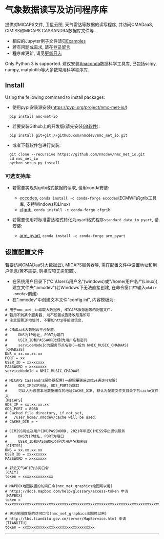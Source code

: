 # 气象数据读写及访问程序库

提供对MICAPS文件, 卫星云图, 天气雷达等数据的读写程序, 并访问CMADaaS, CIMISS和MICAPS CASSANDRA数据库文件等.

* 相应的Jupyter例子文件请见[Examples](https://nbviewer.jupyter.org/github/nmcdev/nmc_met_io/tree/master/examples/)
* 若有问题或需求, 请在[登录留言](https://github.com/nmcdev/nmc_met_io/issues)
* 程序库更新, 请见[更新日志](https://github.com/nmcdev/nmc_met_io/wiki/%E6%9B%B4%E6%96%B0%E6%97%A5%E5%BF%97)

Only Python 3 is supported.
建议安装[Anaconda](https://www.anaconda.com/products/individual)数据科学工具库,
已包括scipy, numpy, matplotlib等大多数常用科学程序库.

## Install

Using the fellowing command to install packages:

* 使用pypi安装源安装(https://pypi.org/project/nmc-met-io/)
```
  pip install nmc-met-io
```
* 若要安装Github上的开发版(请先安装[Git软件](https://git-scm.com/)):
```
  pip install git+git://github.com/nmcdev/nmc_met_io.git
```
* 或者下载软件包进行安装:
```
  git clone --recursive https://github.com/nmcdev/nmc_met_io.git
  cd nmc_met_io
  python setup.py install
```

### 可选支持库:

* 若需要实现对grib格式数据的读取, 请用conda安装:
  - [eccodes](https://software.ecmwf.int/wiki/display/ECC/ecCodes+Home), `conda install -c conda-forge eccodes`(ECMWF的grib工具库, 支持Windows和Linux)
  - [cfgrib](https://github.com/ecmwf/cfgrib), `conda install -c conda-forge cfgrib`

* 若需要使用将标准雷达格式转化为pyart格式程序`standard_data_to_pyart`, 请安装:
  - [arm_pyart](http://arm-doe.github.io/pyart/), `conda install -c conda-forge arm_pyart`

## 设置配置文件
若要访问CMADaaS(大数据云), MICAPS服务器等, 需在配置文件中设置地址和用户信息(若不需要, 则相应项无需配置).

* 在系统用户目录下("C:\Users\用户名"(windows)或"/home/用户名/"(Linux)), 建立文件夹".nmcdev"(若Windows下无法直接创建, 在命令窗口中输入`mkdir .nmcdev`创建)
* 在".nmcdev"中创建文本文件"config.ini", 内容模板为:
  
```
# 用于nmc_met_io读取大数据云, MICAPS服务器等的配置文件.
# 若用不到某个服务器, 则不设置或删除改段落即可.
# 注意设置IP地址时, 不要加http等前缀信息.

# CMADaaS大数据云平台配置:
#     DNS为IP地址, PORT为端口
#     USER_ID和PASSWORD分别为用户名和密码
#     serviceNodeId为服务节点名称(一般为 NMIC_MUSIC_CMADAAS)
[CMADaaS]
DNS = xx.xx.xx.xx
PORT = xx
USER_ID = xxxxxxxx
PASSWORD = xxxxxxxx
serviceNodeId = NMIC_MUSIC_CMADAAS

# MICAPS Cassandra服务器配置(一般需要联系运维开通访问权限)
#     GDS_IP为IP地址, GDS_PORT为端口
#     可以人为设置本地数据缓存的地址CACHE_DIR, 默认为配置文件夹目录下的cache文件夹
[MICAPS]
GDS_IP = xx.xx.xx.xx
GDS_PORT = 8080
# Cached file directory, if not set,
#   /user_home/.nmcdev/cache will be used.
# CACHE_DIR = ~

# CIMISS网址及用户ID和PASSWORD, 2021年年底CIMISS停止提供服务
#     DNS为IP地址, PORT为端口
#     USER_ID和PASSWORD分别为用户名和密码
[CIMISS]
DNS = xx.xx.xx.xx
USER_ID = xxxxxxxxx
PASSWORD = xxxxxxxx

# 彩云天气API的访问口令
[CAIY]
token = xxxxxxxxxxxxxx

# MAPBOX地图数据的访问口令(nmc_met_graphics绘图可以用)
# https://docs.mapbox.com/help/glossary/access-token 申请
[MAPBOX]
token = xxxxxxxxxxxxxxxxxxxxxxxxxxxxxxxxxxxxxxxxxxxxxxxxxxxxxxxxxxxxxxxxxxxxxxxxx

# 天地地图数据的访问口令(nmc_met_graphics绘图可以用)
# http://lbs.tianditu.gov.cn/server/MapService.html 申请
[TIANDITU]
token = xxxxxxxxxxxxxxxxxxxxxxxxxxxxxxxxx

```

---
